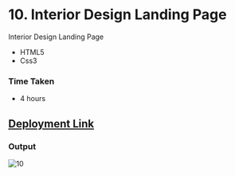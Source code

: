 # 10. Interior Design Landing Page

Interior Design Landing Page

- HTML5
- Css3

### Time Taken
- 4 hours

## [Deployment Link](https://anusha-interior-design.netlify.app/)


### Output

![10](https://user-images.githubusercontent.com/43666166/206505990-b80ff2fd-61a1-4f62-b410-8eba47cfb6a5.PNG)
